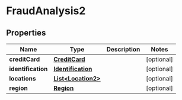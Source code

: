 

# FraudAnalysis2


## Properties

| Name | Type | Description | Notes |
|------------ | ------------- | ------------- | -------------|
|**creditCard** | [**CreditCard**](CreditCard.md) |  |  [optional] |
|**identification** | [**Identification**](Identification.md) |  |  [optional] |
|**locations** | [**List&lt;Location2&gt;**](Location2.md) |  |  [optional] |
|**region** | [**Region**](Region.md) |  |  [optional] |



